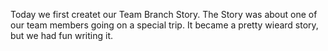 Today we first createt our Team Branch Story. The Story was about one of our team members going on a special trip. It became a pretty wieard story, but we had fun writing it. 
